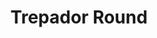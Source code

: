 ---
title: Trepador Round
date: 
draft: false

# descripcion
description : Redondo

materials: Plata 925

color: Plateado

dimensions: 

code: 01-05-0005

type: "Aros"

categories: [destacados]

price: $1.650,00

price_eftvo: $1.400,00

# Images
# first image will be shown in the product page
images:
  # - image: "images/path_to_image"
  # La ubicacion de las imagenes es imagenes/Aros/Aros.Trepadores/01-05-0005-trepador-round
  - image: "./images/aros/trepadores/01-05-0005-redondo_a.jpg"
  - image: "./images/aros/trepadores/01-05-0005-redondo_b.jpeg"
---